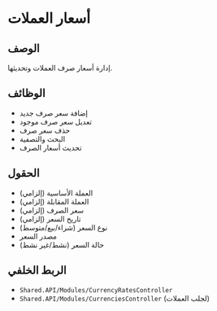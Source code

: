 # أسعار العملات

## الوصف
إدارة أسعار صرف العملات وتحديثها.

## الوظائف
- إضافة سعر صرف جديد
- تعديل سعر صرف موجود
- حذف سعر صرف
- البحث والتصفية
- تحديث أسعار الصرف

## الحقول
- العملة الأساسية (إلزامي)
- العملة المقابلة (إلزامي)
- سعر الصرف (إلزامي)
- تاريخ السعر (إلزامي)
- نوع السعر (شراء/بيع/متوسط)
- مصدر السعر
- حالة السعر (نشط/غير نشط)

## الربط الخلفي
- `Shared.API/Modules/CurrencyRatesController`
- `Shared.API/Modules/CurrenciesController` (لجلب العملات)
